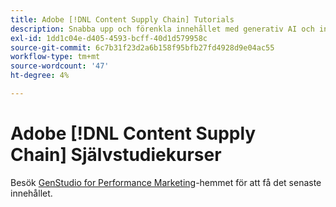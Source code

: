 ```yaml
---
title: Adobe [!DNL Content Supply Chain] Tutorials
description: Snabba upp och förenkla innehållet med generativ AI och intelligent automatisering. Adobe innehållsleverantör är en totallösning som gör att ni kan planera, skapa, leverera och analysera ert innehåll.
exl-id: 1dd1c04e-d405-4593-bcff-40d1d579958c
source-git-commit: 6c7b31f23d2a6b158f95bfb27fd4928d9e04ac55
workflow-type: tm+mt
source-wordcount: '47'
ht-degree: 4%

---
```


# Adobe [!DNL Content Supply Chain] Självstudiekurser

Besök [GenStudio for Performance Marketing](https://experienceleague.adobe.com/en/browse/genstudio-for-performance-marketing)-hemmet för att få det senaste innehållet.
